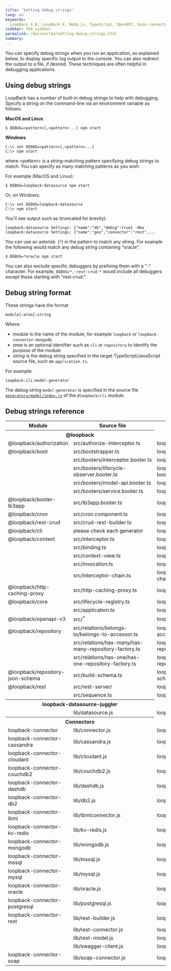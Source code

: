 ```yaml
---
title: 'Setting debug strings'
lang: en
keywords:
  LoopBack 4.0, LoopBack 4, Node.js, TypeScript, OpenAPI, base-connector.js
sidebar: lb4_sidebar
permalink: /doc/en/lb4/Setting-debug-strings.html
summary:
---
```


You can specify debug strings when you run an application, as explained below,
to display specific log output to the console. You can also redirect the output
to a file, if desired. These techniques are often helpful in debugging
applications.

## Using debug strings

LoopBack has a number of built-in debug strings to help with debugging. Specify
a string on the command-line via an environment variable as follows:

**MacOS and Linux**

```shell
$ DEBUG=<pattern>[,<pattern>...] npm start
```

**Windows**

```shell
C:\> set DEBUG=<pattern>[,<pattern>...]
C:\> npm start
```

where &lt;_pattern_&gt; is a string-matching pattern specifying debug strings to
match. You can specify as many matching patterns as you wish.

For example (MacOS and Linux):

```shell
$ DEBUG=loopback:datasource npm start
```

Or, on Windows:

```shell
C:\> set DEBUG=loopback:datasource
C:\> npm start
```

You'll see output such as (truncated for brevity):

```
loopback:datasource Settings: {"name":"db","debug":true} -0ms
loopback:datasource Settings: {"name":"geo","connector":"rest",...
```

You can use an asterisk  (`*`) in the pattern to match any string. For example
the following would match any debug string containing "oracle":

```shell
$ DEBUG=*oracle npm start
```

You can also exclude specific debuggers by prefixing them with a "-" character.
For example, `DEBUG=*,-rest-crud:*` would include all debuggers except those
starting with "rest-crud:".

## Debug string format

These strings have the format

`module[:area]:string`

Where:

- _module_ is the name of the module, for example `loopback` or
  `loopback-connector-mongodb`.
- _area_ is an optional identifier such as `cli` or `repository` to identify the
  purpose of the module
- _string_ is the debug string specified in the target TypeScript/JavaScript
  source file, such as `application.ts`.

For example:

`loopback:cli:model-generator`

The debug string `model-generator` is specified in the source file
[`generators/model/index.js`](https://github.com/strongloop/loopback-next/blob/master/packages/cli/generators/model/index.js)
of the `@loopback/cli` module.

## Debug strings reference

<table>
  <tbody>
    <tr>
      <th width="240">Module</th>
      <th width="330">Source file</th>
      <th width="330">String</th>
    </tr>
    <tr>
      <th colspan="2">@loopback</th>
    </tr>
    <tr>
      <td>@loopback/authorization</td>
      <td>src/authorize-interceptor.ts</td>
      <td>loopback:authorization:interceptor</td>
    </tr>
    <tr>
      <td>@loopback/boot</td>
      <td>src/bootstrapper.ts</td>
      <td>loopback:boot:bootstrapper</td>
    </tr>
    <tr>
      <td></td>
      <td>src/booters/interceptor.booter.ts</td>
      <td>loopback:boot:interceptor-booter</td>
    </tr>
    <tr>
      <td></td>
      <td>src/booters/lifecycle-observer.booter.ts</td>
      <td>loopback:boot:lifecycle-observer-booter</td>
    </tr>
    <tr>
      <td></td>
      <td>src/booters/model-api.booter.ts</td>
      <td>loopback:boot:model-api</td>
    </tr>
    <tr>
      <td></td>
      <td>src/booters/service.booter.ts</td>
      <td>loopback:boot:service-booter</td>
    </tr>
    <tr>
      <td>@loopback/booter-lb3app</td>
      <td>src/lb3app.booter.ts</td>
      <td>loopback:boot:lb3app</td>
    </tr>
    <tr>
      <td>@loopback/cron</td>
      <td>src/cron.component.ts</td>
      <td>loopback:cron</td>
    </tr>
    <tr>
      <td>@loopback/rest-crud</td>
      <td>src/crud-rest-builder.ts</td>
      <td>loopback:boot:crud-rest</td>
    </tr>
    <tr>
      <td>@loopback/cli</td>
      <td>please check each generator</td>
      <td>loopback:cli:_string_</td>
    </tr>
    <tr>
      <td>@loopback/context</td>
      <td>src/interceptor.ts</td>
      <td>loopback:context:interceptor</td>
    </tr>
    <tr>
      <td></td>
      <td>src/binding.ts</td>
      <td>loopback:context:bindging</td>
    </tr>
    <tr>
      <td></td>
      <td>src/context-view.ts</td>
      <td>loopback:context:view</td>
    </tr>
     <tr>
      <td></td>
      <td>src/invocation.ts</td>
      <td>loopback:context:invocation</td>
    </tr>
    <tr>
      <td></td>
      <td>src/interceptor-chain.ts</td>
      <td>loopback:context:interceptor-chain</td>
    </tr>
    <tr>
      <td>@loopback/http-caching-proxy</td>
      <td>src/http-caching-proxy.ts</td>
      <td>loopback:http-caching-proxy</td>
    </tr>
    <tr>
      <td>@loopback/core</td>
      <td>src/lifecycle-registry.ts</td>
      <td>loopback:core:lifecycle</td>
    </tr>
    <tr>
      <td></td>
      <td>src/application.ts</td>
      <td>loopback:core:application</td>
    </tr>
    <tr>
      <td>@loopback/openapi-v3</td>
      <td>src/<sup>&#42;</sup></td>
      <td>loopback:openapi</td>
    </tr>
    <tr>
      <td>@loopback/repository</td>
      <td>src/relations/belongs-to/belongs-to-accessor.ts</td>
      <td>loopback:repository:belongs-to-accessor</td>
    </tr>
    <tr>
      <td></td>
      <td>src/relations/has-many/has-many-repository-factory.ts</td>
      <td>loopback:repository:has-many-repository-factory</td>
    </tr>
    <tr>
      <td></td>
      <td>src/relations/has-one/has-one-repository-factory.ts</td>
      <td>loopback:repository:has-one-repository-factory</td>
    </tr>
    <tr>
      <td>@loopback/repository-json-schema</td>
      <td>src/build-schema.ts</td>
      <td>loopback:repository-json-schema:build-schema</td>
    </tr>
    <tr>
      <td>@loopback/rest</td>
      <td>src/rest-server/</td>
      <td>loopback:rest:server</td>
    </tr>
    <tr>
      <td></td>
      <td>src/sequence.ts</td>
      <td>loopback:rest:sequence</td>
    </tr>
    <tr>
      <th colspan="2"><span>loopback-datasource-juggler</span></th>
    </tr>
    <tr>
      <td></td>
      <td>lib/datasource.js</td>
      <td>loopback:datasource</td>
    </tr>
    <tr>
      <th colspan="2">Connectors</th>
    </tr>
    <tr>
      <td>loopback-connector</td>
      <td>lib/connector.js</td>
      <td>loopback:connector</td>
    </tr>
    <tr>
      <td>loopback-connector-cassandra</td>
      <td>lib/cassandra.js</td>
      <td>loopback:connector:cassandra</td>
    </tr>
    <tr>
      <td>loopback-connector-cloudant</td>
      <td>lib/cloudant.js</td>
      <td>loopback:connector:cloudant</td>
    </tr>
    <tr>
      <td>loopback-connector-couchdb2</td>
      <td>lib/couchdb2.js</td>
      <td>loopback:connector:couchdb2</td>
    </tr>
    <tr>
      <td>loopback-connector-dashdb</td>
      <td>lib/dashdb.js</td>
      <td>loopback:connector:dashdb</td>
    </tr>
    <tr>
      <td>loopback-connector-db2</td>
      <td>lib/db2.js</td>
      <td>loopback:connector:db2</td>
    </tr>
    <tr>
      <td>loopback-connector-ibmi</td>
      <td>lib/ibmiconnector.js</td>
      <td>loopback:connector:ibmiconnector</td>
    </tr>
    <tr>
      <td>loopback-connector-kv-redis</td>
      <td>lib/kv-redis.js</td>
      <td>loopback:connector:kv-redis</td>
    </tr>
    <tr>
      <td>loopback-connector-mongodb</td>
      <td>lib/mongodb.js</td>
      <td>loopback:connector:mongodb</td>
    </tr>
    <tr>
      <td>loopback-connector-mssql</td>
      <td>lib/mssql.js</td>
      <td>loopback:connector:mssql</td>
    </tr>
    <tr>
      <td>loopback-connector-mysql</td>
      <td>lib/mysql.js</td>
      <td>loopback:connector:mysql</td>
    </tr>
    <tr>
      <td>loopback-connector-oracle</td>
      <td>lib/oracle.js</td>
      <td>loopback:connector:oracle</td>
    </tr>
    <tr>
      <td>loopback-connector-postgresql</td>
      <td>lib/postgresql.js</td>
      <td>loopback:connector:postgresql</td>
    </tr>
    <tr>
      <td>loopback-connector-rest</td>
      <td>lib/rest-builder.js</td>
      <td>loopback:connector:rest</td>
    </tr>
    <tr>
      <td></td>
      <td>lib/rest-connector.js</td>
      <td>loopback:connector:rest</td>
    </tr>
    <tr>
      <td></td>
      <td>lib/rest-model.js</td>
      <td>loopback:connector:rest</td>
    </tr>
    <tr>
      <td></td>
      <td>lib/swagger-client.js</td>
      <td>loopback:connector:rest:swagger</td>
    </tr>
    <tr>
      <td>loopback-connector-soap</td>
      <td>lib/soap-connector.js</td>
      <td>loopback:connector:soap</td>
    </tr>
  </tbody>
</table>

